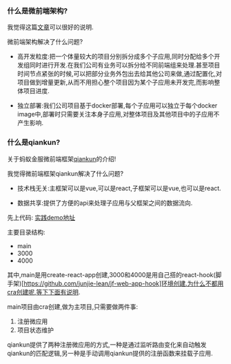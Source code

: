 ### 什么是微前端架构?  

我觉得这篇[文章](http://www.ayqy.net/blog/micro-frontends/)可以很好的说明.  

微前端架构解决了什么问题?  
- 高开发粒度:把一个体量较大的项目分别拆分成多个子应用,同时分配给多个开发组同时进行开发.在我们公司有业务可以拆分给不同前端组来处理.甚至项目时间节点紧张的时候,可以把部分业务外包出去给其他公司来做,通过配置化,对项目做到增量更新,从而不用担心整个项目因为某个子应用未开发完,而影响整体项目进度.

- 独立部署:我们公司项目基于docker部署,每个子应用可以独立于每个docker image中,部署时只需要关注本身子应用,对整体项目及其他项目中的子应用不产生影响.

### 什么是qiankun?  
关于蚂蚁金服微前端框架[qiankun](https://qiankun.umijs.org/zh/guide)的介绍!

我觉得微前端框架qiankun解决了什么问题?

- 技术栈无关:主框架可以是vue,可以是react,子框架可以是vue,也可以是react.

- 数据共享:提供了方便的api来处理子应用与父框架之间的数据流向. 


先上代码: 
[实践demo地址](https://github.com/junjie-lean/qiankun-react-microApp-practice)

主要目录结构:  

- main
- 3000
- 4000

其中,main是用create-react-app创建,3000和4000是用自己搭的react-hook(脚手架)[https://github.com/junjie-lean/jf-web-app-hook]环境创建.为什么不都用cra创建呢,等下下面有说明.

main项目由cra创建,做为主项目,只需要做两件事: 

1. 注册微应用   
2. 项目状态维护  

qiankun提供了两种注册微应用的方式,一种是通过监听路由变化来自动触发qiankun的匹配逻辑,另一种是手动调用qiankun提供的注册函数来挂载子应用.


